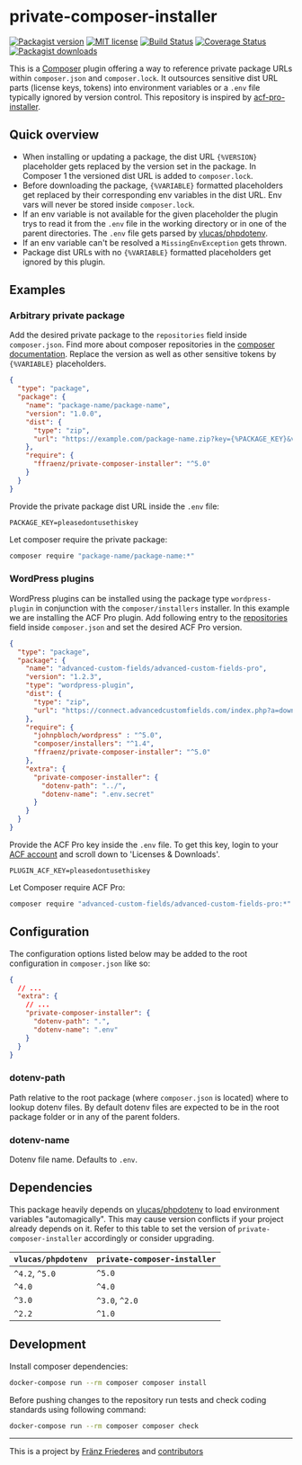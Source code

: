 # private-composer-installer

[![Packagist version](https://img.shields.io/packagist/v/ffraenz/private-composer-installer.svg?maxAge=3600)](https://packagist.org/packages/ffraenz/private-composer-installer)
[![MIT license](https://img.shields.io/badge/license-MIT-blue.svg)](LICENSE.md)
[![Build Status](https://travis-ci.org/ffraenz/private-composer-installer.svg?branch=master)](https://travis-ci.org/ffraenz/private-composer-installer)
[![Coverage Status](https://coveralls.io/repos/github/ffraenz/private-composer-installer/badge.svg?branch=master)](https://coveralls.io/github/ffraenz/private-composer-installer?branch=master)
[![Packagist downloads](https://img.shields.io/packagist/dt/ffraenz/private-composer-installer.svg?maxAge=3600)](https://packagist.org/packages/ffraenz/private-composer-installer)

This is a [Composer](https://getcomposer.org/) plugin offering a way to reference private package URLs within `composer.json` and `composer.lock`. It outsources sensitive dist URL parts (license keys, tokens) into environment variables or a `.env` file typically ignored by version control. This repository is inspired by [acf-pro-installer](https://github.com/PhilippBaschke/acf-pro-installer).

## Quick overview

- When installing or updating a package, the dist URL `{%VERSION}` placeholder gets replaced by the version set in the package. In Composer 1 the versioned dist URL is added to `composer.lock`.
- Before downloading the package, `{%VARIABLE}` formatted placeholders get replaced by their corresponding env variables in the dist URL. Env vars will never be stored inside `composer.lock`.
- If an env variable is not available for the given placeholder the plugin trys to read it from the `.env` file in the working directory or in one of the parent directories. The `.env` file gets parsed by [vlucas/phpdotenv](https://github.com/vlucas/phpdotenv).
- If an env variable can't be resolved a `MissingEnvException` gets thrown.
- Package dist URLs with no `{%VARIABLE}` formatted placeholders get ignored by this plugin.

## Examples

### Arbitrary private package

Add the desired private package to the `repositories` field inside `composer.json`. Find more about composer repositories in the [composer documentation](https://getcomposer.org/doc/05-repositories.md#repositories). Replace the version as well as other sensitive tokens by `{%VARIABLE}` placeholders.

```json
{
  "type": "package",
  "package": {
    "name": "package-name/package-name",
    "version": "1.0.0",
    "dist": {
      "type": "zip",
      "url": "https://example.com/package-name.zip?key={%PACKAGE_KEY}&version={%VERSION}"
    },
    "require": {
      "ffraenz/private-composer-installer": "^5.0"
    }
  }
}
```

Provide the private package dist URL inside the `.env` file:

```
PACKAGE_KEY=pleasedontusethiskey
```

Let composer require the private package:

```bash
composer require "package-name/package-name:*"
```

### WordPress plugins

WordPress plugins can be installed using the package type `wordpress-plugin` in conjunction with the `composer/installers` installer. In this example we are installing the ACF Pro plugin. Add following entry to the [repositories](https://getcomposer.org/doc/05-repositories.md#repositories) field inside `composer.json` and set the desired ACF Pro version.

```json
{
  "type": "package",
  "package": {
    "name": "advanced-custom-fields/advanced-custom-fields-pro",
    "version": "1.2.3",
    "type": "wordpress-plugin",
    "dist": {
      "type": "zip",
      "url": "https://connect.advancedcustomfields.com/index.php?a=download&p=pro&k={%PLUGIN_ACF_KEY}&t={%VERSION}"
    },
    "require": {
      "johnpbloch/wordpress" : "^5.0",
      "composer/installers": "^1.4",
      "ffraenz/private-composer-installer": "^5.0"
    },
    "extra": {
      "private-composer-installer": {
        "dotenv-path": "../",
        "dotenv-name": ".env.secret"
      }
    }
  }
}
```

Provide the ACF Pro key inside the `.env` file. To get this key, login to your [ACF account](https://www.advancedcustomfields.com/my-account/) and scroll down to 'Licenses & Downloads'.

```
PLUGIN_ACF_KEY=pleasedontusethiskey
```

Let Composer require ACF Pro:

```bash
composer require "advanced-custom-fields/advanced-custom-fields-pro:*"
```

## Configuration

The configuration options listed below may be added to the root configuration in `composer.json` like so:

```json
{
  // ...
  "extra": {
    // ...
    "private-composer-installer": {
      "dotenv-path": ".",
      "dotenv-name": ".env"
    }
  }
}
```

### dotenv-path

Path relative to the root package (where `composer.json` is located)
where to lookup dotenv files. By default dotenv files are expected to be in the
root package folder or in any of the parent folders.

### dotenv-name

Dotenv file name. Defaults to `.env`.

## Dependencies

This package heavily depends on [vlucas/phpdotenv](https://github.com/vlucas/phpdotenv) to load environment variables "automagically". This may cause version conflicts if your project already depends on it. Refer to this table to set the version of `private-composer-installer` accordingly or consider upgrading.

| `vlucas/phpdotenv` | `private-composer-installer` |
| ------------------ | ---------------------------- |
| `^4.2`, `^5.0`     | `^5.0`                       |
| `^4.0`             | `^4.0`                       |
| `^3.0`             | `^3.0`, `^2.0`               |
| `^2.2`             | `^1.0`                       |

## Development

Install composer dependencies:

```bash
docker-compose run --rm composer composer install
```

Before pushing changes to the repository run tests and check coding standards using following command:

```bash
docker-compose run --rm composer composer check
```

---

This is a project by [Fränz Friederes](https://fraenz.frieder.es/) and [contributors](https://github.com/ffraenz/private-composer-installer/graphs/contributors)

